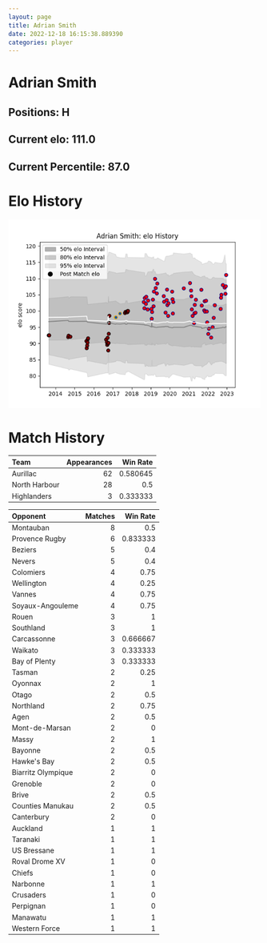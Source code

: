 ```yaml
---  
layout: page  
title: Adrian Smith  
date: 2022-12-18 16:15:38.889390  
categories: player  
---
```

# Adrian Smith

## Positions: H

## Current elo: 111.0

## Current Percentile: 87.0

# Elo History


![elo history](history_AdrianSmith.png)
# Match History


| Team          |   Appearances |   Win Rate |
|:--------------|--------------:|-----------:|
| Aurillac      |            62 |   0.580645 |
| North Harbour |            28 |   0.5      |
| Highlanders   |             3 |   0.333333 |

| Opponent           |   Matches |   Win Rate |
|:-------------------|----------:|-----------:|
| Montauban          |         8 |   0.5      |
| Provence Rugby     |         6 |   0.833333 |
| Beziers            |         5 |   0.4      |
| Nevers             |         5 |   0.4      |
| Colomiers          |         4 |   0.75     |
| Wellington         |         4 |   0.25     |
| Vannes             |         4 |   0.75     |
| Soyaux-Angouleme   |         4 |   0.75     |
| Rouen              |         3 |   1        |
| Southland          |         3 |   1        |
| Carcassonne        |         3 |   0.666667 |
| Waikato            |         3 |   0.333333 |
| Bay of Plenty      |         3 |   0.333333 |
| Tasman             |         2 |   0.25     |
| Oyonnax            |         2 |   1        |
| Otago              |         2 |   0.5      |
| Northland          |         2 |   0.75     |
| Agen               |         2 |   0.5      |
| Mont-de-Marsan     |         2 |   0        |
| Massy              |         2 |   1        |
| Bayonne            |         2 |   0.5      |
| Hawke's Bay        |         2 |   0.5      |
| Biarritz Olympique |         2 |   0        |
| Grenoble           |         2 |   0        |
| Brive              |         2 |   0.5      |
| Counties Manukau   |         2 |   0.5      |
| Canterbury         |         2 |   0        |
| Auckland           |         1 |   1        |
| Taranaki           |         1 |   1        |
| US Bressane        |         1 |   1        |
| Roval Drome XV     |         1 |   0        |
| Chiefs             |         1 |   0        |
| Narbonne           |         1 |   1        |
| Crusaders          |         1 |   0        |
| Perpignan          |         1 |   0        |
| Manawatu           |         1 |   1        |
| Western Force      |         1 |   1        |